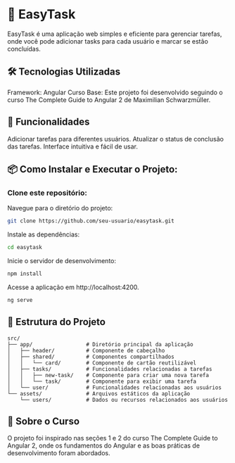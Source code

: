 # 📝 EasyTask
EasyTask é uma aplicação web simples e eficiente para gerenciar tarefas, onde você pode adicionar tasks para cada usuário e marcar se estão concluídas.

## 🛠️ Tecnologias Utilizadas
Framework: Angular
Curso Base: Este projeto foi desenvolvido seguindo o curso The Complete Guide to Angular 2 de Maximilian Schwarzmüller.


## 🚀 Funcionalidades
Adicionar tarefas para diferentes usuários.
Atualizar o status de conclusão das tarefas.
Interface intuitiva e fácil de usar.


## 📦 Como Instalar e Executar o Projeto:

### Clone este repositório:

Navegue para o diretório do projeto:

```bash
git clone https://github.com/seu-usuario/easytask.git
```

Instale as dependências:

```bash
cd easytask
```

Inicie o servidor de desenvolvimento:

```bash
npm install
```

Acesse a aplicação em http://localhost:4200.

```bash
ng serve
```

## 📖 Estrutura do Projeto

```plaintext
src/
├── app/                 # Diretório principal da aplicação
│   ├── header/          # Componente de cabeçalho
│   ├── shared/          # Componentes compartilhados
│   │   └── card/        # Componente de cartão reutilizável
│   ├── tasks/           # Funcionalidades relacionadas a tarefas
│   │   ├── new-task/    # Componente para criar uma nova tarefa
│   │   └── task/        # Componente para exibir uma tarefa
│   └── user/            # Funcionalidades relacionadas aos usuários
└── assets/              # Arquivos estáticos da aplicação
    └── users/           # Dados ou recursos relacionados aos usuários
````

## 🏫 Sobre o Curso
O projeto foi inspirado nas seções 1 e 2 do curso The Complete Guide to Angular 2, onde os fundamentos do Angular e as boas práticas de desenvolvimento foram abordados.
